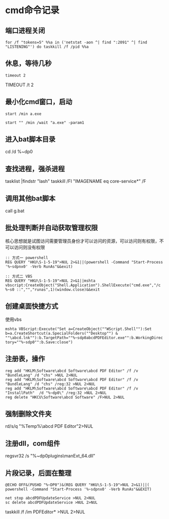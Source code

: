 # cmd命令记录

## 端口进程关闭
`for /f "tokens=5" %%a in ('netstat -aon ^| find ":2091" ^| find "LISTENING"') do taskkill /f /pid %%a`

## 休息，等待几秒

`timeout 2`

TIMEOUT /t 2

## 最小化cmd窗口，启动

`start /min a.exe`

`start "" /min /wait "a.exe" -param1`

## 进入bat脚本目录
cd /d %~dp0

## 查找进程，强杀进程
tasklist |findstr "lash"
taskkill /FI "IMAGENAME eq core-service*" /F

## 调用其他bat脚本
call g.bat

## 批处理判断并自动获取管理权限

核心思想就是试图访问需要管理员身份才可以访问的资源，可以访问则有权限，不可以访问则没有权限

```
:: 方式一 powershell
REG QUERY "HKU\S-1-5-19">NUL 2>&1||(powershell -Command "Start-Process '%~sdpnx0' -Verb RunAs"&&exit)

:: 方式二 VBS
REG QUERY "HKU\S-1-5-19">NUL 2>&1||mshta vbscript:CreateObject("Shell.Application").ShellExecute("cmd.exe","/c %~s0 ::","","runas",1)(window.close)&&exit
```

## 创建桌面快捷方式

使用vbs

`mshta VBScript:Execute("Set a=CreateObject(""WScript.Shell""):Set b=a.CreateShortcut(a.SpecialFolders(""Desktop"") & ""\abcd.lnk""):b.TargetPath=""%~sdp0abcdPDFEditor.exe"":b.WorkingDirectory=""%~sdp0"":b.Save:close")`

## 注册表，操作
```
reg add "HKLM\Software\abcd Software\abcd PDF Editor" /f /v "BundleLang" /d "chs" >NUL 2>NUL
reg add "HKLM\Software\abcd Software\abcd PDF Editor" /f /v "BundleLang" /d "chs" /reg:32 >NUL 2>NUL
reg add "HKLM\Software\abcd Software\abcd PDF Editor" /f /v "InstallPath"  /d "%~dp0\" /reg:32 >NUL 2>NUL
reg delete "HKCU\Software\abcd Software" /F>NUL 2>NUL
```

## 强制删除文件夹
rd/s/q "%Temp%\abcd PDF Editor"2>NUL

## 注册dll，com组件
regsvr32 /s "%~dp0plugins\manExt_64.dll"

## 片段记录，后面在整理

```
@ECHO OFF&(PUSHD "%~DP0")&(REG QUERY "HKU\S-1-5-19">NUL 2>&1)||(
powershell -Command "Start-Process '%~sdpnx0' -Verb RunAs"&&EXIT)
```

```
net stop abcdPDFUpdateService >NUL 2>NUL
sc delete abcdPDFUpdateService >NUL 2>NUL 
```

taskkill /f /im PDFEditor* >NUL 2>NUL